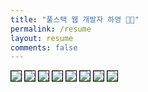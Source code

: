 ```yaml
---
title: "풀스택 웹 개발자 하영 👋🏻"
permalink: /resume
layout: resume
comments: false
---
```

<p style="margin-top: 0px;">
    <img src="/assets/resume/송하영_입사지원서_1.jpg" style="border: 1px solid black; pointer-events: none;" />
    <img src="/assets/resume/송하영_입사지원서_2.jpg" style="border: 1px solid black; pointer-events: none;" />
    <img src="/assets/resume/송하영_입사지원서_3.jpg" style="border: 1px solid black; pointer-events: none;" />
    <img src="/assets/resume/송하영_입사지원서_4.jpg" style="border: 1px solid black; pointer-events: none;" />
    <img src="/assets/resume/송하영_입사지원서_5.jpg" style="border: 1px solid black; pointer-events: none;" />
    <img src="/assets/resume/송하영_입사지원서_6.jpg" style="border: 1px solid black; pointer-events: none;" />
    <img src="/assets/resume/송하영_입사지원서_7.jpg" style="border: 1px solid black; pointer-events: none;" />
    <img src="/assets/resume/송하영_입사지원서_8.jpg" style="border: 1px solid black; pointer-events: none;" />
</p>
<div style="border-left: 2px solid rgba(199, 198, 198, 0.7); margin: 0.5em 0 0 0.5em; padding-left: 1.5em; font-weight: 500;">
    <ul class="author__urls social-icons">
        <!-- <li itemprop="homeLocation" itemscope itemtype="https://schema.org/Place">
          <i class="fas fa-fw fa-map-marker-alt" aria-hidden="true"></i> <span itemprop="name">  Seoul, Korea</span>
        </li>
        <li>
          <a href="https://github.com/songha0" itemprop="sameAs" rel="nofollow noopener noreferrer">
            <i class="fab fa-fw fa-github" aria-hidden="true"></i><span class="label">  https://github.com/songha0</span>
          </a>
        </li>
        <li>
          <a href="mailto:suj6757@gmail.com">
            <meta itemprop="email" content="suj6757@gmail.com" />
            <i class="fas fa-fw fa-envelope-square" aria-hidden="true"></i><span class="label">  suj6757@naver.com</span>
          </a>
        </li>
        <li>
          <a href="tel:010-7752-5233">
            <meta itemprop="tel" content="010-7752-5233" />
            <i class="fas fa-fw fa-envelope-square" aria-hidden="true"></i><span class="label">  010-7752-5233</span>
          </a>
        </li> -->
    </ul>
  </div>
